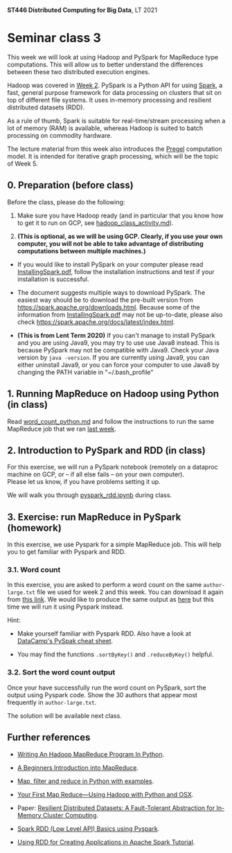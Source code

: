 **ST446 Distributed Computing for Big Data**, LT 2021

# Seminar class 3

This week we will look at using Hadoop and PySpark for MapReduce type computations. This will allow us to better understand the differences between these two distributed execution engines.

Hadoop was covered in [Week 2](../../Week02/class/hadoop_class_activity.md). PySpark is a Python API for using [Spark](https://spark.apache.org/), a fast, general purpose framework for data processing on clusters that sit on top of different file systems. It uses in-memory processing and resilient distributed datasets (RDD).

As a rule of thumb, Spark is suitable for real-time/stream processing when a lot of memory (RAM) is available, whereas Hadoop is suited to batch processing on commodity hardware.

The lecture material from this week also introduces the [Pregel](https://dl.acm.org/doi/10.1145/1807167.1807184) computation model. It is intended for iterative graph processing, which will be the topic of Week 5.

## 0. Preparation (before class)

Before the class, please do the following:

1. Make sure you have Hadoop ready (and in particular that you know how to get it to run on GCP, see [hadoop_class_activity.md](../../Week02/class/hadoop_class_activity.md)).

2. **(This is optional, as we will be using GCP. Clearly, if you use your own computer, you will not be able to take advantage of distributing computations between multiple machines.)**

* If you would like to install PySpark on your computer please read [InstallingSpark.pdf](InstallingSpark.pdf), follow the installation instructions and test if your installation is successful.

* The document suggests multiple ways to download PySpark. The easiest way should be to download the pre-built version from https://spark.apache.org/downloads.html. Because some of the information from [InstallingSpark.pdf](InstallingSpark.pdf) may not be up-to-date, please also check https://spark.apache.org/docs/latest/index.html.  

* **(This is from Lent Term 2020)** If you can't manage to install PySpark and you are using Java9, you may try to use use Java8 instead. This is because PySpark may not be compatible with Java9. Check your Java version by ```java -version```. If you are currently using Java9, you can either uninstall Java9, or you can force your computer to use Java8 by changing the PATH variable in "~/.bash_profile"

## 1. Running MapReduce on Hadoop using Python (in class)

Read [word_count_python.md](word_count_python.md) and follow the instructions to run the same MapReduce job that we ran [last week](../../Week02/class/hadoop_class_activity.md).

## 2. Introduction to PySpark and RDD (in class)

For this exercise, we will run a PySpark notebook (remotely on a dataproc machine on GCP, or – if all else fails – on your own computer).  
Please let us know, if you have problems setting it up.

We will walk you through [pyspark_rdd.ipynb](pyspark_rdd.ipynb) during class.

## 3. Exercise: run MapReduce in PySpark (homework)

In this exercise, we use Pyspark for a simple MapReduce job. This will help you to get familiar with Pyspark and RDD.

### 3.1. Word count
In this exercise, you are asked to perform a word count on the same `author-large.txt` file we used for week 2 and this week. You can download it again from [this link](http://webdam.inria.fr/Jorge/files/author-large.txt). We would like to produce the same output as [here](https://github.com/lse-st446/lectures/blob/master/week03/class/word_count_python.md) but this time we will run it using Pyspark instead.

Hint:

* Make yourself familiar with Pyspark RDD. Also have a look at [DataCamp's PySpak cheat sheet](./PySparkCheatSheetPython.pdf).

* You may find the functions `.sortByKey()` and `.reduceByKey()` helpful.

### 3.2. Sort the word count output
Once your have successfully run the word count on PySpark, sort the output using Pyspark code. Show the 30 authors that appear most frequently in `author-large.txt`.

The solution will be available next class.

## Further references

* [Writing An Hadoop MapReduce Program In Python](https://www.michael-noll.com/tutorials/writing-an-hadoop-mapreduce-program-in-python/).
* [A Beginners Introduction into MapReduce](https://towardsdatascience.com/a-beginners-introduction-into-mapreduce-2c912bb5e6ac).
* [Map, filter and reduce in Python with examples](https://stackabuse.com/map-filter-and-reduce-in-python-with-examples/).
* [Your First Map Reduce—Using Hadoop with Python and OSX](https://medium.com/@rrfd/your-first-map-reduce-using-hadoop-with-python-and-osx-ca3b6f3dfe78).

* Paper: [Resilient Distributed Datasets: A Fault-Tolerant Abstraction for In-Memory Cluster Computing](https://www.usenix.org/system/files/conference/nsdi12/nsdi12-final138.pdf).
* [Spark RDD (Low Level API) Basics using Pyspark](https://medium.com/analytics-vidhya/spark-rdd-low-level-api-basics-using-pyspark-a9a322b58f6).
* [Using RDD for Creating Applications in Apache Spark Tutorial](https://www.simplilearn.com/using-rdd-for-creating-applications-in-spark-tutorial-video).


